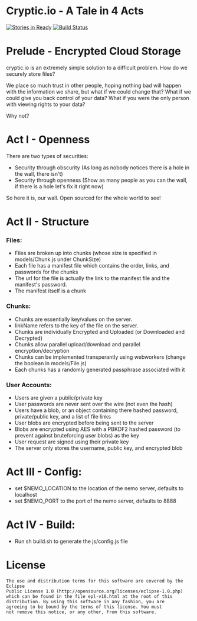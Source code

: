 # Cryptic.io - A Tale in 4 Acts 
[![Stories in Ready](https://badge.waffle.io/cryptic-io/web.png)](http://waffle.io/cryptic-io/web)
[![Build Status](https://travis-ci.org/cryptic-io/web.png)](https://travis-ci.org/cryptic-io/web)

# Prelude - Encrypted Cloud Storage
cryptic.io is an extremely simple solution to a difficult problem. How do we securely store files?

We place so much trust in other people, hoping nothing bad will happen with the information we share, but what if we could change that?
What if we could give you back control of your data? What if you were the only person with viewing rights to your data?

Why not?

# Act I - Openness

There are two types of securities:
 * Security through obscurity (As long as nobody notices there is a hole in the wall, there isn't)
 * Security through openness (Show as many people as you can the wall, if there is a hole let's fix it right now)

So here it is, our wall. Open sourced for the whole world to see!

# Act II - Structure
  
  
    
### Files:
  * Files are broken up into chunks (whose size is specified in models/Chunk.js under ChunkSize)
  * Each file has a manifest file which contains the order, links, and passwords for the chunks
  * The url for the file is actually the link to the manifest file and the manifest's password.
  * The manifest itself is a chunk
  
### Chunks:
  * Chunks are essentially key/values on the server. 
  * linkName refers to the key of the file on the server.
  * Chunks are individually Encrypted and Uploaded (or Downloaded and Decrypted)
  * Chunks allow parallel upload/download and parallel encryption/decryption
  * Chunks can be implemented transperantly using webworkers (change the boolean in models/File.js)
  * Each chunks has a randomly generated passphrase associated with it

### User Accounts:
  * Users are given a public/private key
  * User passwords are never sent over the wire (not even the hash)
  * Users have a blob, or an object containing there hashed password, private/public key, and a list of file links
  * User blobs are encrypted before being sent to the server
  * Blobs are encrypted using AES with a PBKDF2 hashed password (to prevent against bruteforcing user blobs) as the key
  * User request are signed using their private key
  * The server only stores the username, public key, and encrypted blob


# Act III - Config:
* set $NEMO_LOCATION to the location of the nemo server, defaults to localhost
* set $NEMO_PORT to the port of the nemo server, defaults to 8888

# Act IV - Build:
* Run sh build.sh to generate the js/config.js file 

# License
    The use and distribution terms for this software are covered by the Eclipse
    Public License 1.0 (http://opensource.org/licenses/eclipse-1.0.php)
    which can be found in the file epl-v10.html at the root of this
    distribution. By using this software in any fashion, you are
    agreeing to be bound by the terms of this license. You must
    not remove this notice, or any other, from this software.
